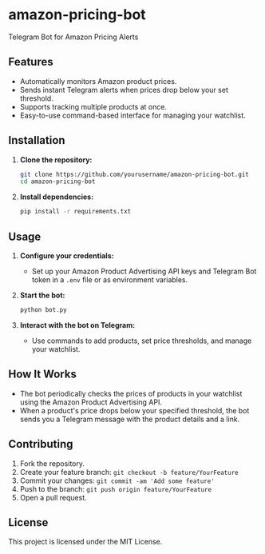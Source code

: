 # amazon-pricing-bot
Telegram Bot for Amazon Pricing Alerts

## Features

- Automatically monitors Amazon product prices.
- Sends instant Telegram alerts when prices drop below your set threshold.
- Supports tracking multiple products at once.
- Easy-to-use command-based interface for managing your watchlist.

## Installation

1. **Clone the repository:**
    ```bash
    git clone https://github.com/yourusername/amazon-pricing-bot.git
    cd amazon-pricing-bot
    ```

2. **Install dependencies:**
    ```bash
    pip install -r requirements.txt
    ```

## Usage

1. **Configure your credentials:**
   - Set up your Amazon Product Advertising API keys and Telegram Bot token in a `.env` file or as environment variables.

2. **Start the bot:**
    ```bash
    python bot.py
    ```

3. **Interact with the bot on Telegram:**
   - Use commands to add products, set price thresholds, and manage your watchlist.

## How It Works

- The bot periodically checks the prices of products in your watchlist using the Amazon Product Advertising API.
- When a product's price drops below your specified threshold, the bot sends you a Telegram message with the product details and a link.

## Contributing

1. Fork the repository.
2. Create your feature branch: `git checkout -b feature/YourFeature`
3. Commit your changes: `git commit -am 'Add some feature'`
4. Push to the branch: `git push origin feature/YourFeature`
5. Open a pull request.

## License

This project is licensed under the MIT License.